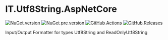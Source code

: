 # IT.Utf8String.AspNetCore
[![NuGet version](https://img.shields.io/nuget/v/IT.Utf8String.AspNetCore.svg)](https://www.nuget.org/packages/IT.Utf8String.AspNetCore)
[![NuGet pre version](https://img.shields.io/nuget/vpre/IT.Utf8String.AspNetCore.svg)](https://www.nuget.org/packages/IT.Utf8String.AspNetCore)
[![GitHub Actions](https://img.shields.io/github/actions/workflow/status/pairbit/IT.Utf8String/dotnet.yml)](https://github.com/pairbit/IT.Utf8String/actions)
[![GitHub Releases](https://img.shields.io/github/release/pairbit/IT.Utf8String.svg)](https://github.com/pairbit/IT.Utf8String/releases)

Input/Output Formatter for types Utf8String and ReadOnlyUtf8String